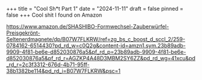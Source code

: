 +++
title = "Cool Sh*t Part 1"
date = "2024-11-11"
draft = false
pinned = false
+++
Cool shit I found on Amazon 

https://www.amazon.de/SHASHIBO-Formwechsel-Zauberwürfel-Preisgekrönt-Seltenerdmagnete/dp/B07W7FLKRW/ref=zg_bs_c_boost_d_sccl_2/259-0784162-6514430?pd_rd_w=c0Q2g&content-id=amzn1.sym.23b89adb-9909-4f81-be6e-d852030876a5&pf_rd_p=23b89adb-9909-4f81-be6e-d852030876a5&pf_rd_r=AGZKP4A48D3MBM2SY6ZZ&pd_rd_wg=41xcu&pd_rd_r=2c3f3312-676d-4b71-95ff-38b1382be114&pd_rd_i=B07W7FLKRW&psc=1